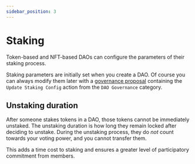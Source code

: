 ```yaml
---
sidebar_position: 3
---
```


# Staking

Token-based and NFT-based DAOs can configure the parameters of their staking
process.

Staking parameters are initially set when you create a DAO. Of course you can
always modify them later with a [governance proposal](/definitions/proposals)
containing the `Update Staking Config` action from the `DAO Governance`
category.

## Unstaking duration

After someone stakes tokens in a DAO, those tokens cannot be immediately
unstaked. The unstaking duration is how long they remain locked after deciding
to unstake. During the unstaking process, they do _not_ count towards your
voting power, and you cannot transfer them.

This adds a time cost to staking and ensures a greater level of participatory
commitment from members.
